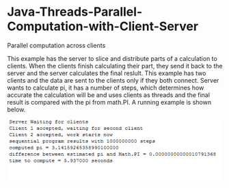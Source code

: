 # Java-Threads-Parallel-Computation-with-Client-Server
Parallel computation across clients

This example has the server to slice and distribute parts of a calculation to clients.
When the clients finish calculating their part, they send it back to the server and the server
calculates the final reslult. This example has two clients and the data are sent to the clients only
if they both connect. Server wants to calculate pi, it has a number of steps, which determines how accurate the calculation will be
and uses clients as threads and the final result is compared with the pi from math.PI.
A running example is shown below.


![alt text](https://github.com/MenelaosK/Java-Threads-Parallel-Computation-with-Client-Server/blob/master/client-server-calculating-pi.png)
